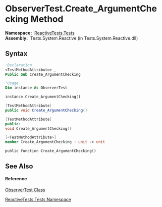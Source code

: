 # ObserverTest.Create\_ArgumentChecking Method

**Namespace:**  [ReactiveTests.Tests](ReactiveTests.Tests\ReactiveTests.Tests.md)  
**Assembly:**  Tests.System.Reactive (in Tests.System.Reactive.dll)

## Syntax

```vb
'Declaration
<TestMethodAttribute> _
Public Sub Create_ArgumentChecking
```

```vb
'Usage
Dim instance As ObserverTest

instance.Create_ArgumentChecking()
```

```csharp
[TestMethodAttribute]
public void Create_ArgumentChecking()
```

```c++
[TestMethodAttribute]
public:
void Create_ArgumentChecking()
```

```fsharp
[<TestMethodAttribute>]
member Create_ArgumentChecking : unit -> unit 
```

```jscript
public function Create_ArgumentChecking()
```

## See Also

#### Reference

[ObserverTest Class](ObserverTest\ObserverTest.md)

[ReactiveTests.Tests Namespace](ReactiveTests.Tests\ReactiveTests.Tests.md)




